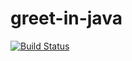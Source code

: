 # greet-in-java
[![Build Status](https://travis-ci.org/Yamkela5/greet-in-java.svg?branch=master)](https://travis-ci.org/Yamkela5/greet-in-java)
